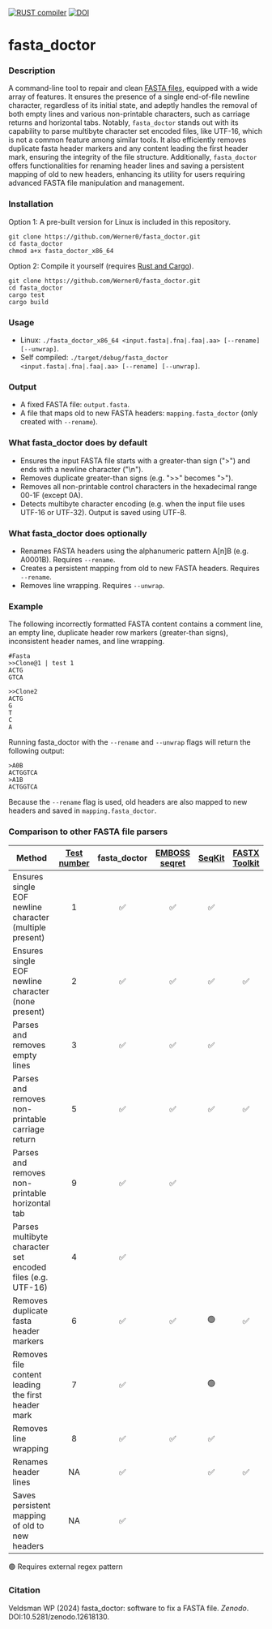 [![RUST compiler](https://github.com/Werner0/fasta_doctor/actions/workflows/rust.yml/badge.svg)](https://github.com/Werner0/fasta_doctor/actions/workflows/rust.yml) [![DOI](https://zenodo.org/badge/810584639.svg)](https://zenodo.org/doi/10.5281/zenodo.12618130) 
# fasta_doctor  
### Description
A command-line tool to repair and clean [FASTA files](https://en.wikipedia.org/wiki/FASTA_format), equipped with a wide array of features. It ensures the presence of a single end-of-file newline character, regardless of its initial state, and adeptly handles the removal of both empty lines and various non-printable characters, such as carriage returns and horizontal tabs. Notably, `fasta_doctor` stands out with its capability to parse multibyte character set encoded files, like UTF-16, which is not a common feature among similar tools. It also efficiently removes duplicate fasta header markers and any content leading the first header mark, ensuring the integrity of the file structure. Additionally, `fasta_doctor` offers functionalities for renaming header lines and saving a persistent mapping of old to new headers, enhancing its utility for users requiring advanced FASTA file manipulation and management.

### Installation 
Option 1: A pre-built version for Linux is included in this repository.
```
git clone https://github.com/Werner0/fasta_doctor.git
cd fasta_doctor
chmod a+x fasta_doctor_x86_64
```
Option 2: Compile it yourself (requires [Rust and Cargo](https://doc.rust-lang.org/cargo/getting-started/installation.html)).
```
git clone https://github.com/Werner0/fasta_doctor.git
cd fasta_doctor
cargo test
cargo build
```
### Usage
+ Linux: `./fasta_doctor_x86_64 <input.fasta|.fna|.faa|.aa> [--rename] [--unwrap]`.  
+ Self compiled: `./target/debug/fasta_doctor <input.fasta|.fna|.faa|.aa> [--rename] [--unwrap]`.

### Output
+ A fixed FASTA file: `output.fasta`.
+ A file that maps old to new FASTA headers: `mapping.fasta_doctor` (only created with `--rename`).

### What fasta_doctor does by default
+ Ensures the input FASTA file starts with a greater-than sign (">") and ends with a newline character ("\n").
+ Removes duplicate greater-than signs (e.g. ">>" becomes ">").
+ Removes all non-printable control characters in the hexadecimal range 00-1F (except 0A).
+ Detects multibyte character encoding (e.g. when the input file uses UTF-16 or UTF-32). Output is saved using UTF-8.

### What fasta_doctor does optionally
+ Renames FASTA headers using the alphanumeric pattern A[n]B (e.g. A0001B). Requires `--rename`.
+ Creates a persistent mapping from old to new FASTA headers. Requires `--rename`.
+ Removes line wrapping. Requires `--unwrap`.

### Example
The following incorrectly formatted FASTA content contains a comment line, an empty line, duplicate header row markers (greater-than signs), inconsistent header names, and line wrapping.
```
#Fasta
>>Clone@1 | test 1
ACTG
GTCA

>>Clone2
ACTG
G
T
C
A
```
Running fasta_doctor with the `--rename` and `--unwrap` flags will return the following output:
```
>A0B
ACTGGTCA
>A1B
ACTGGTCA
```
Because the `--rename` flag is used, old headers are also mapped to new headers and saved in `mapping.fasta_doctor`.

### Comparison to other FASTA file parsers
| Method | [Test number](example/) |	fasta_doctor | [EMBOSS seqret](https://www.ebi.ac.uk/jdispatcher/sfc/emboss_seqret) | [SeqKit](https://bioinf.shenwei.me/seqkit/) | [FASTX Toolkit](http://hannonlab.cshl.edu/fastx_toolkit/) |
| --- | :---:| :---: | :---: | :---: | :---: |
Ensures single EOF newline character (multiple present) | 1 | :white_check_mark: | :white_check_mark: | :white_check_mark: | |	
Ensures single EOF newline character (none present) | 2 | :white_check_mark: | :white_check_mark: | :white_check_mark: | :white_check_mark: |
Parses and removes empty lines | 3 | :white_check_mark: | :white_check_mark: |:white_check_mark: | |	
Parses and removes non-printable carriage return | 5 | :white_check_mark: | :white_check_mark: | :white_check_mark: | :white_check_mark: |
Parses and removes non-printable horizontal tab | 9 | :white_check_mark: | :white_check_mark: | | |		
Parses multibyte character set encoded files (e.g. UTF-16) | 4 |:white_check_mark: | | | |			
Removes duplicate fasta header markers | 6 | :white_check_mark: | :white_check_mark: | :green_circle: | :white_check_mark: |
Removes file content leading the first header mark | 7 | :white_check_mark: | | :green_circle: | |	
Removes line wrapping | 8 | :white_check_mark: | :white_check_mark: | :white_check_mark: | |	
Renames header lines | NA | :white_check_mark: | | :white_check_mark: | :white_check_mark: |
Saves persistent mapping of old to new headers | NA | :white_check_mark: | | | |  

:green_circle: Requires external regex pattern

### Citation
Veldsman WP (2024) fasta_doctor: software to fix a FASTA file. _Zenodo_. DOI:10.5281/zenodo.12618130.
